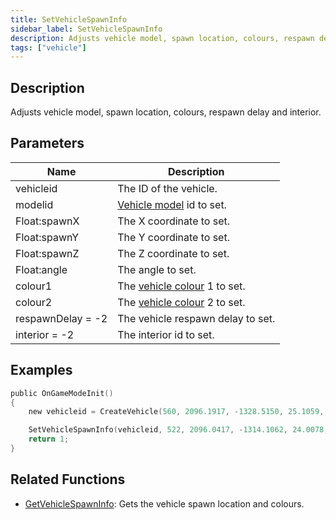 ```yaml
---
title: SetVehicleSpawnInfo
sidebar_label: SetVehicleSpawnInfo
description: Adjusts vehicle model, spawn location, colours, respawn delay and interior.
tags: ["vehicle"]
---
```


<VersionWarn version='omp v1.1.0.2612' />

## Description

Adjusts vehicle model, spawn location, colours, respawn delay and interior.

## Parameters

| Name              | Description                                                 |
|-------------------|-------------------------------------------------------------|
| vehicleid         | The ID of the vehicle.                                      |
| modelid           | [Vehicle model](../resources/vehicleid) id to set.          |
| Float:spawnX      | The X coordinate to set.                                    |
| Float:spawnY      | The Y coordinate to set.                                    |
| Float:spawnZ      | The Z coordinate to set.                                    |
| Float:angle       | The angle to set.                                           |
| colour1           | The [vehicle colour](../resources/vehiclecolorid) 1 to set. |
| colour2           | The [vehicle colour](../resources/vehiclecolorid) 2 to set. |
| respawnDelay = -2 | The vehicle respawn delay to set.                           |
| interior = -2     | The interior id to set.                                     |

## Examples

```c
public OnGameModeInit()
{
    new vehicleid = CreateVehicle(560, 2096.1917, -1328.5150, 25.1059, 0.0000, 6, 0, 100);

    SetVehicleSpawnInfo(vehicleid, 522, 2096.0417, -1314.1062, 24.0078, 0.0000, 1, 7);
    return 1;
}
```

## Related Functions

- [GetVehicleSpawnInfo](GetVehicleSpawnInfo): Gets the vehicle spawn location and colours.
